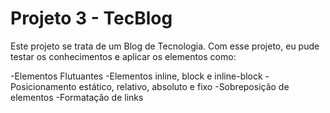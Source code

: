 # Projeto 3 - TecBlog
Este projeto se trata de um Blog de Tecnologia. Com esse projeto, eu pude testar os conhecimentos e aplicar os elementos como:

-Elementos Flutuantes
-Elementos inline, block e inline-block
-Posicionamento estático, relativo, absoluto e fixo
-Sobreposição de elementos
-Formatação de links
